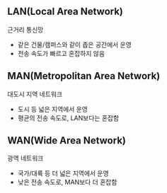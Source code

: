 ## LAN(Local Area Network)
근거리 통신망
* 같은 건물/캠퍼스와 같이 좁은 공간에서 운영
* 전송 속도가 빠르고 혼잡하지 않음

## MAN(Metropolitan Area Network)
대도시 지역 네트워크
* 도시 등 넓은 지역에서 운영
* 평균의 전송 속도로, LAN보다는 혼잡함

## WAN(Wide Area Network)
광역 네트워크
* 국가/대륙 등 더 넓은 지역에서 운영
* 낮은 전송 속도로, MAN보다 더 혼잡함
